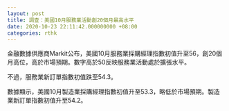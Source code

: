 ```yaml
---
layout: post
title: 調查：美國10月服務業活動創20個月最高水平
date: 2020-10-23 22:11:42.000000000 +08:00
categories: rthk
---
```


金融數據供應商Markit公布，美國10月服務業採購經理指數初值升至56，創20個月高位，高於市場預期。數字高於50反映服務業活動處於擴張水平。

不過，服務業新訂單指數初值跌至54.3。

數據顯示，美國10月製造業採購經理指數初值升至53.3，略低於市場預期。製造業新訂單指數初值升至54.2。
